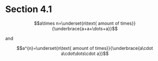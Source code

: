 # Section 4.1

$$a\times n=\underset{n\text{ amount of times}}{\underbrace{a+a+\dots+a}}$$

and

$$a^{n}=\underset{n\text{ amount of times}}{\underbrace{a\cdot a\cdot\dots\cdot a}}$$